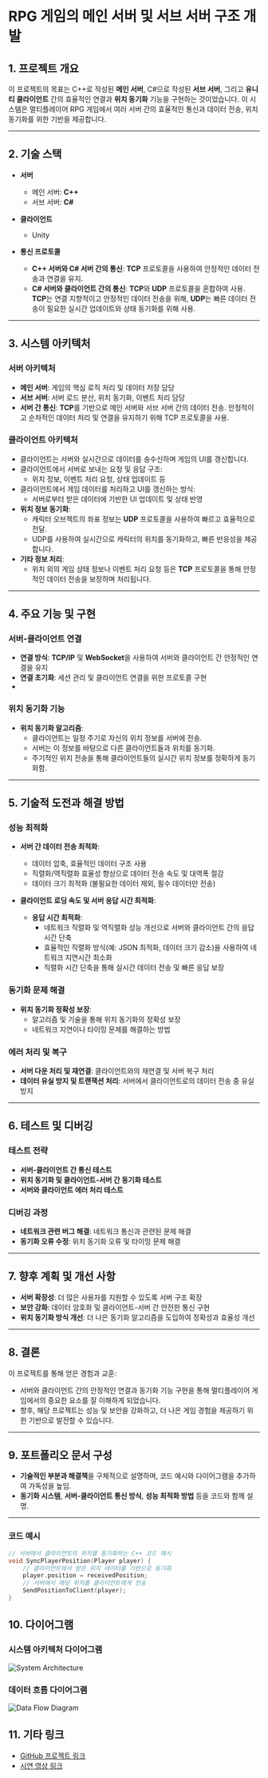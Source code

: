 # RPG 게임의 메인 서버 및 서브 서버 구조 개발

## 1. 프로젝트 개요
이 프로젝트의 목표는 C++로 작성된 **메인 서버**, C#으로 작성된 **서브 서버**, 그리고 **유니티 클라이언트** 간의 효율적인 연결과 **위치 동기화** 기능을 구현하는 것이었습니다. 이 시스템은 멀티플레이어 RPG 게임에서 여러 서버 간의 효율적인 통신과 데이터 전송, 위치 동기화를 위한 기반을 제공합니다.

---

## 2. 기술 스택
- **서버**
  - 메인 서버: **C++**
  - 서브 서버: **C#**
  
- **클라이언트**
  - Unity

- **통신 프로토콜**
  - **C++ 서버와 C# 서버 간의 통신**: **TCP** 프로토콜을 사용하여 안정적인 데이터 전송과 연결을 유지.
  - **C# 서버와 클라이언트 간의 통신**: **TCP**와 **UDP** 프로토콜을 혼합하여 사용. **TCP**는 연결 지향적이고 안정적인 데이터 전송을 위해, **UDP**는 빠른 데이터 전송이 필요한 실시간 업데이트와 상태 동기화를 위해 사용.


---

## 3. 시스템 아키텍처

### 서버 아키텍처
- **메인 서버**: 게임의 핵심 로직 처리 및 데이터 저장 담당
- **서브 서버**: 서버 로드 분산, 위치 동기화, 이벤트 처리 담당
- **서버 간 통신**: **TCP**를 기반으로 메인 서버와 서브 서버 간의 데이터 전송. 안정적이고 순차적인 데이터 처리 및 연결을 유지하기 위해 TCP 프로토콜을 사용.


### 클라이언트 아키텍처
- 클라이언트는 서버와 실시간으로 데이터를 송수신하며 게임의 UI를 갱신합니다.
- 클라이언트에서 서버로 보내는 요청 및 응답 구조:
  - 위치 정보, 이벤트 처리 요청, 상태 업데이트 등
- 클라이언트에서 게임 데이터를 처리하고 UI를 갱신하는 방식:
  - 서버로부터 받은 데이터에 기반한 UI 업데이트 및 상태 반영
- **위치 정보 동기화**:
  - 캐릭터 오브젝트의 좌표 정보는 **UDP** 프로토콜을 사용하여 빠르고 효율적으로 전달. 
  - UDP를 사용하여 실시간으로 캐릭터의 위치를 동기화하고, 빠른 반응성을 제공합니다.
- **기타 정보 처리**:
  - 위치 외의 게임 상태 정보나 이벤트 처리 요청 등은 **TCP** 프로토콜을 통해 안정적인 데이터 전송을 보장하며 처리됩니다.


---

## 4. 주요 기능 및 구현

### 서버-클라이언트 연결
- **연결 방식**: **TCP/IP** 및 **WebSocket**을 사용하여 서버와 클라이언트 간 안정적인 연결을 유지
- **연결 초기화**: 세션 관리 및 클라이언트 연결을 위한 프로토콜 구현
- 
### 위치 동기화 기능
- **위치 동기화 알고리즘**:
  - 클라이언트는 일정 주기로 자신의 위치 정보를 서버에 전송.
  - 서버는 이 정보를 바탕으로 다른 클라이언트들과 위치를 동기화.
  - 주기적인 위치 전송을 통해 클라이언트들의 실시간 위치 정보를 정확하게 동기화함.


---

## 5. 기술적 도전과 해결 방법

### 성능 최적화

- **서버 간 데이터 전송 최적화**:  
   - 데이터 압축, 효율적인 데이터 구조 사용
   - 직렬화/역직렬화 효율성 향상으로 데이터 전송 속도 및 대역폭 절감
   - 데이터 크기 최적화 (불필요한 데이터 제외, 필수 데이터만 전송)

- **클라이언트 로딩 속도 및 서버 응답 시간 최적화**:  
   - **응답 시간 최적화**:  
     - 네트워크 직렬화 및 역직렬화 성능 개선으로 서버와 클라이언트 간의 응답 시간 단축
     - 효율적인 직렬화 방식(예: JSON 최적화, 데이터 크기 감소)을 사용하여 네트워크 지연시간 최소화
     - 직렬화 시간 단축을 통해 실시간 데이터 전송 및 빠른 응답 보장


### 동기화 문제 해결
- **위치 동기화 정확성 보장**:
  - 알고리즘 및 기술을 통해 위치 동기화의 정확성 보장
  - 네트워크 지연이나 타이밍 문제를 해결하는 방법

### 에러 처리 및 복구
- **서버 다운 처리 및 재연결**: 클라이언트와의 재연결 및 서버 복구 처리
- **데이터 유실 방지 및 트랜잭션 처리**: 서버에서 클라이언트로의 데이터 전송 중 유실 방지

---

## 6. 테스트 및 디버깅

### 테스트 전략
- **서버-클라이언트 간 통신 테스트**
- **위치 동기화 및 클라이언트-서버 간 동기화 테스트**
- **서버와 클라이언트 에러 처리 테스트**

### 디버깅 과정
- **네트워크 관련 버그 해결**: 네트워크 통신과 관련된 문제 해결
- **동기화 오류 수정**: 위치 동기화 오류 및 타이밍 문제 해결

---

## 7. 향후 계획 및 개선 사항

- **서버 확장성**: 더 많은 사용자를 지원할 수 있도록 서버 구조 확장
- **보안 강화**: 데이터 암호화 및 클라이언트-서버 간 안전한 통신 구현
- **위치 동기화 방식 개선**: 더 나은 동기화 알고리즘을 도입하여 정확성과 효율성 개선

---

## 8. 결론
이 프로젝트를 통해 얻은 경험과 교훈:
- 서버와 클라이언트 간의 안정적인 연결과 동기화 기능 구현을 통해 멀티플레이어 게임에서의 중요한 요소를 잘 이해하게 되었습니다.
- 향후, 해당 프로젝트는 성능 및 보안을 강화하고, 더 나은 게임 경험을 제공하기 위한 기반으로 발전할 수 있습니다.

---

## 9. 포트폴리오 문서 구성

- **기술적인 부분과 해결책**을 구체적으로 설명하며, 코드 예시와 다이어그램을 추가하여 가독성을 높임.
- **동기화 시스템**, **서버-클라이언트 통신 방식**, **성능 최적화 방법** 등을 코드와 함께 설명.

---

### 코드 예시

```cpp
// 서버에서 클라이언트의 위치를 동기화하는 C++ 코드 예시
void SyncPlayerPosition(Player player) {
    // 클라이언트에서 받은 위치 데이터를 기반으로 동기화
    player.position = receivedPosition;
    // 서버에서 해당 위치를 클라이언트에게 전송
    SendPositionToClient(player);
}
```
## 10. 다이어그램

### 시스템 아키텍처 다이어그램
![System Architecture](url-to-your-image)

### 데이터 흐름 다이어그램
![Data Flow Diagram](url-to-your-image)

## 11. 기타 링크

- [GitHub 프로젝트 링크](https://github.com/your-username/project)
- [시연 영상 링크](https://www.youtube.com/your-video-link)

